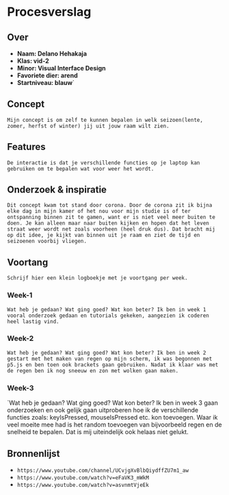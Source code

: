 <!-- Vergeet je niet de comments uit te zetten voordat je begint met typen? 💬 -->

# Procesverslag

## Over
* **Naam: Delano Hehakaja**
* **Klas: vid-2**
* **Minor: Visual Interface Design**
* **Favoriete dier: arend**
* **Startniveau: blauw**`

## Concept

`Mijn concept is om zelf te kunnen bepalen in welk seizoen(lente, zomer, herfst of winter) jij uit jouw raam wilt zien.`

## Features

`De interactie is dat je verschillende functies op je laptop kan gebruiken om te bepalen wat voor weer het wordt.`

## Onderzoek & inspiratie
`Dit concept kwam tot stand door corona. Door de corona zit ik bijna elke dag in mijn kamer of het nou voor mijn studie is of ter ontspanning binnen zit te gamen, want er is niet veel meer buiten te doen. Je kan alleen maar naar buiten kijken en hopen dat het leven straat weer wordt net zoals voorheen (heel druk dus). Dat bracht mij op dit idee, je kijkt van binnen uit je raam en ziet de tijd en seizoenen voorbij vliegen.`

## Voortang

`Schrijf hier een klein logboekje met je voortgang per week.`

### Week-1
`Wat heb je gedaan? Wat ging goed? Wat kon beter?
Ik ben in week 1 vooral onderzoek gedaan en tutorials gekeken, aangezien ik coderen heel lastig vind.`

### Week-2
`Wat heb je gedaan? Wat ging goed? Wat kon beter?
Ik ben in week 2 gestart met het maken van regen op mijn scherm, ik was begonnen met p5.js en ben toen ook brackets gaan gebruiken. Nadat ik klaar was met de regen ben ik nog sneeuw en zon met wolken gaan maken.`

### Week-3
`Wat heb je gedaan? Wat ging goed? Wat kon beter?
Ik ben in week 3 gaan onderzoeken en ook gelijk gaan uitproberen hoe ik de verschillende functies zoals: keyIsPressed, mouseIsPressed etc. kon toevoegen.
Waar ik veel moeite mee had is het random toevoegen van bijvoorbeeld regen en de snelheid te bepalen. Dat is mij uiteindelijk ook helaas niet gelukt.


## Bronnenlijst

* `https://www.youtube.com/channel/UCvjgXvBlbQiydffZU7m1_aw`
* `https://www.youtube.com/watch?v=eFaVK3_mWkM`
* `https://www.youtube.com/watch?v=asvnmtVjeEk`